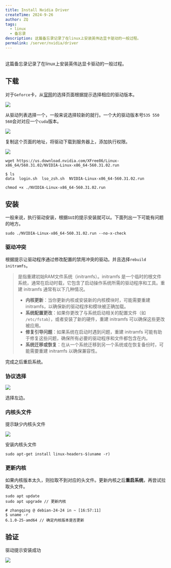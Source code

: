 ```yaml
---
title: Install Nvidia Driver
createTime: 2024-9-26
author: ZQ
tags:
  - linux
  - 备忘录
description: 这篇备忘录记录了在linux上安装英伟达显卡驱动的一般过程。
permalink: /server/nvidia/driver
---
```

<br> 这篇备忘录记录了在linux上安装英伟达显卡驱动的一般过程。
<!-- more -->

## 下载

对于`Geforce`卡，从[官网](https://www.nvidia.com/en-us/geforce/drivers/)的选择页面根据提示选择相应的驱动版本。

![](https://alicloud-pic.oss-cn-shanghai.aliyuncs.com/BlogImg/Server/NvidiaDriver/Driver%20Selection.png)

从驱动列表选择一个，一般来说选择较新的就行。一个大的驱动版本号`535 550 560`会对对应一个`cuda`版本。

![](https://alicloud-pic.oss-cn-shanghai.aliyuncs.com/BlogImg/Server/NvidiaDriver/Driver%20Results.png)

复制这个页面的地址，将驱动下载到服务器上，添加执行权限。

![](https://alicloud-pic.oss-cn-shanghai.aliyuncs.com/BlogImg/Server/NvidiaDriver/Address.png)

```shell
wget https://us.download.nvidia.com/XFree86/Linux-x86_64/560.31.02/NVIDIA-Linux-x86_64-560.31.02.run
```

```shell
$ ls
data  login.sh  lso_zsh.sh  NVIDIA-Linux-x86_64-560.31.02.run

chmod +x ./NVIDIA-Linux-x86_64-560.31.02.run
```

## 安装

一般来说，执行驱动安装，根据`GUI`的提示安装就可以。下面列出一下可能有问题的地方。

```shell
sudo ./NVIDIA-Linux-x86_64-560.31.02.run --no-x-check
```

### 驱动冲突

根据提示让驱动程序通过修改配置的禁用冲突的驱动。并且选择`rebuild initramfs`。

>是指重建初始RAM文件系统（initramfs）。initramfs 是一个临时的根文件系统，通常在启动时载，它包含了启动操作系统所需的驱动程序和工具。重建 initramfs 通常有以下几种情况。
> +  **内核更新**：当你更新内核或安装新的内核模块时，可能需要重建 initramfs，以确保新的驱动程序和模块被正确加载。
> + **系统配置更改**：如果你更改了与系统启动相关的配置文件（如 `/etc/fstab`），或者安装了新的硬件，重建 initramfs 可以确保这些更改被应用。
> + **修复引导问题**：如果系统在启动时遇到问题，重建 initramfs 可能有助于修复这些问题，确保所有必要的驱动程序和文件都包含在内。
> + **系统迁移或恢复**：在从一个系统迁移到另一个系统或在恢复备份时，可能需要重建 initramfs 以确保兼容性。

完成之后重启系统。

### 协议选择

![](https://alicloud-pic.oss-cn-shanghai.aliyuncs.com/BlogImg/Server/NvidiaDriver/License.png)

选择左边。

### 内核头文件

提示缺少内核头文件

![](https://alicloud-pic.oss-cn-shanghai.aliyuncs.com/BlogImg/Server/NvidiaDriver/KernelHeader.png)

安装内核头文件

```shell
sudo apt-get install linux-headers-$(uname -r)
```

### 更新内核

如果内核版本太久，则拉取不到对应的头文件。更新内核之后**重启系统**，再尝试拉取头文件。

```shell
sudo apt update
sudo apt upgrade // 更新内核
```

```shell
# zhangqing @ debian-24-24 in ~ [16:57:11]
$ uname -r
6.1.0-25-amd64 // 确定内核版本是否更新
```

## 验证

驱动提示安装成功

![](https://alicloud-pic.oss-cn-shanghai.aliyuncs.com/BlogImg/Server/NvidiaDriver/Verify.png)
